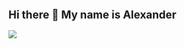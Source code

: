 ## Hi there 👋 My name is Alexander

<a href="https://www.youtube.com/@tehno.maniak" target="_blank">
  <img src="https://github.com/user-attachments/assets/7d1cfd46-0f9d-4879-bec9-9556963bf34a)">
</a>


<!--
**usagi-dead/usagi-dead** is a ✨ _special_ ✨ repository because its `README.md` (this file) appears on your GitHub profile.

Here are some ideas to get you started:

- 🔭 I’m currently working on ...
- 🌱 I’m currently learning ...
- 👯 I’m looking to collaborate on ...
- 🤔 I’m looking for help with ...
- 💬 Ask me about ...
- 📫 How to reach me: ...
- 😄 Pronouns: ...
- ⚡ Fun fact: ...
-->
